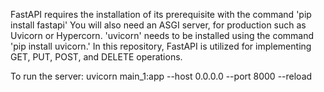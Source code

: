 
FastAPI requires the installation of its prerequisite with the command 'pip install fastapi'
You will also need an ASGI server, for production such as Uvicorn or Hypercorn.
 'uvicorn' needs to be installed using the command 'pip install uvicorn.' In this repository, FastAPI is utilized for implementing GET, PUT, POST, and DELETE operations.

 To run the server:
 uvicorn main_1:app --host 0.0.0.0 --port 8000 --reload
